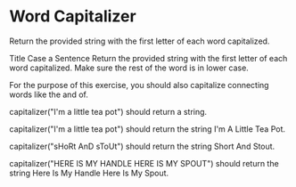 # Word Capitalizer

Return the provided string with the first letter of each word capitalized. 


Title Case a Sentence 
Return the provided string with the first letter of each word capitalized. Make sure the rest of the word is in lower case.


For the purpose of this exercise, you should also capitalize connecting words like the and of.

capitalizer("I'm a little tea pot") should return a string.

capitalizer("I'm a little tea pot") should return the string I'm A Little Tea Pot.

capitalizer("sHoRt AnD sToUt") should return the string Short And Stout.

capitalizer("HERE IS MY HANDLE HERE IS MY SPOUT") should return the string Here Is My Handle Here Is My Spout.